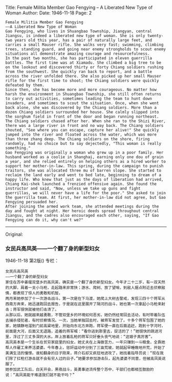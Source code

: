 Title: Female Militia Member Gao Fengying – A Liberated New Type of Woman
Author:
Date: 1946-11-18
Page: 2

    Female Militia Member Gao Fengying
    ——A Liberated New Type of Woman
    Gao Fengying, who lives in Shuangbao Township, Jiangyan, central Jiangsu, is indeed a liberated new type of woman. She is only twenty-two years old this year, has a pair of naturally large feet, and carries a small Mauser rifle. She walks very fast; swimming, climbing trees, standing guard, and going near enemy strongholds to scout enemy situations all demonstrate amazing courage and resourcefulness.
    In the past two months, she has participated in eleven guerrilla battles. The first time was at Xiamadu. She climbed a big tree to be on the lookout and discovered thirty or forty Chiang soldiers rushing from the southwest. She quickly ran back to report, and a battle across the river unfolded there. She also picked up her small Mauser rifle for the first time to shoot; the Chiang soldiers were quickly defeated by them.
    Since then, she has become more and more courageous. No matter how harsh the environment in Shuangbao Township, she still often returns to carry out activities, sometimes leading the team to hunt down invaders, and sometimes to scout the situation. Once, when she went back alone, she was discovered by the Chiang soldiers. More than a dozen Chiang soldiers surrounded her house. She calmly slipped into the sorghum field in front of the door and began running northeast. The Chiang soldiers chased after her. When she ran to the Shizi River, there was a large river in front and no way back. The Chiang soldiers shouted, "See where you can escape, capture her alive!" She quickly jumped into the river and floated across the water, which was more than three zhang deep. The Chiang soldiers on the shore, firing randomly, had no choice but to say dejectedly, "This woman is really something."
    Gao Fengying was originally a woman who grew up in a poor family. Her husband worked as a coolie in Shanghai, earning only one dou of grain a year, and she relied entirely on helping others as a hired worker to support her mother-in-law. This spring, during the campaign to punish traitors, she was allocated three mu of barren slope. She started to reclaim the land early and went to bed late, beginning to dream of a happy life. Who knew that just as the days of liberation had arrived, Chiang Kai-shek launched a frenzied offensive again. She found the instructor and said, "Now, unless we take up guns and fight guerrillas, we will never have a life for the poor." She asked to join the guerrilla team. At first, her mother-in-law did not agree, but Gao Fengying persuaded her.
    After joining the armed work team, she attended meetings during the day and fought at night. Her heroic deeds spread throughout central Jiangsu, and the cadres also encouraged each other, saying, "If Gao Fengying can do it, why can't we?"



<hr /> 

Original: 


### 女民兵高凤英——一个翻了身的新型妇女

1946-11-18
第2版()
专栏：

    女民兵高凤英
    ——一个翻了身的新型妇女
    家住在苏中姜堰双堡乡的高凤英，确实是一个翻了身的新型妇女。今年才二十二岁，有一双天然的大脚，肩着一支小马枪，走起路来非常快；游水、爬树、放了望哨，到敌人据点附近去侦察敌情，都表现了惊人的勇敢和机智。
    两月来她参加了十一次游击战斗。第一次是在下马渡，她爬上大树去警戒，发现三四十个蒋军从西南方奔来，她迅速跑回去报告，于是就在这里展开了隔河的战斗，她也第一次拿起小马枪来射击；蒋军很快就被他们击溃了。
    从那以后，她就越来越勇敢，不管双堡乡的环境如何恶劣，她仍然经常回去活动，有时带着队伍去捕杀侵犯者，有时侦察情况。一次，当她单独回去时，被蒋军发觉了。十多个蒋军包围了她的家，她镇静地溜到门前高粱地里，开始向东北方奔跑，蒋军便一直在后面追赶，跑到十字河时，前面是大河，后面又无退路，追着的蒋军喊：“看你逃到那里去，捉活的了！”她很快的跳进河里，浮过了三丈多深的大水。岸上放着乱枪的蒋军只好垂头丧气地说：“这娘子真厉害”。
    高凤英本是一个生长在贫穷家庭里的妇女，她丈夫在上海做苦力，一年只赚到一斗粮食，全靠她帮人作雇工来养活婆婆。今年春上，惩奸运动中分到了三亩荒坡，她就起早睡晚地开荒，开始了美满生活的憧憬。谁知翻身的日子刚来，蒋介石却又疯狂地进攻了，她找着指导员说：“现在我们除了扛枪打游击就不会有穷人过的日子。”她要求参加游击队，起先婆婆不同意，但被高凤英说服了。
    她参加武工队后，白天开会，黑夜战斗，英勇事迹流传整个苏中，干部们也都相互鼓励的说：“高凤英能干难道我们就不能干吗？”
